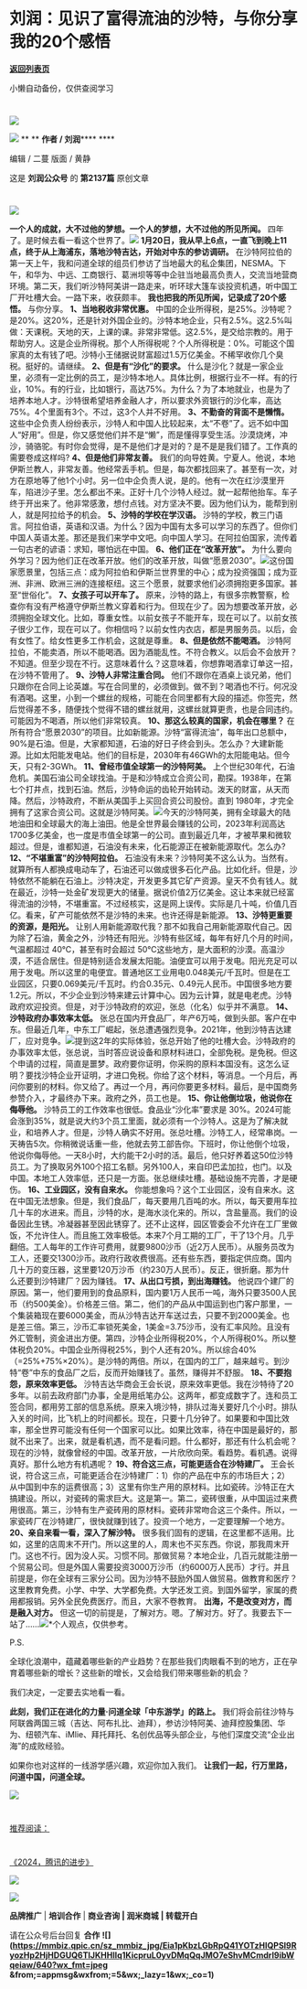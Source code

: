 # 刘润：见识了富得流油的沙特，与你分享我的20个感悟

[**返回列表页**](/gzh/刘润)

小懒自动备份，仅供查阅学习

#
![](https://mmbiz.qpic.cn/sz_mmbiz_jpg/Eia1pKbzLGbQ05rqf4tHyB6X44YvIRZf7ciayibtRy0rVSib8CQjW35A8ibcicFzDvdSceZ3wxRFa7icOhIMKPHicVnvEw/640?wx_fmt=jpeg&wxfrom;=5&wx;_lazy=1&wx;_co=1)

![](https://mmbiz.qpic.cn/sz_mmbiz_gif/Eia1pKbzLGbQLsohVAicDcBH19nMkuMsUXmK4CUqSGFPbKS9oicuH3J7PB6XnFyz7PkYknYYIicIiatfSQ5B1Rkse6w/640?wx_fmt=gif&from;=appmsg)
** ** **作者 / 刘润****** ****

编辑 / 二蔓 版面 / 黄静

这是 **刘润公众号** 的 **第2137篇** 原创文章

  

#
![](https://mmbiz.qpic.cn/sz_mmbiz_png/Eia1pKbzLGbSlapxBwT1CibMicYTsQ9pxX9m4nayWFqqPxGCiaoeNSOwoKkfpYBsj5eXaIjjVEEatjYgBd8b08PFXw/640?wx_fmt=png&from;=appmsg&wxfrom;=5&wx;_lazy=1&wx;_co=1)

 **一个人的成就，大不过他的梦想。一个人的梦想，大不过他的所见所闻。**
四年了。是时候去看一看这个世界了。![](https://mmbiz.qpic.cn/sz_mmbiz_jpg/Eia1pKbzLGbQBEkwO9hmkm93c7ZWAUdfECklMtEdC6syWzsmlsWibQruKGNCgHzAs7OaZ1AbXfiaMXhIvmR5kTJ8A/640?wx_fmt=jpeg&from;=appmsg)
**1月20日，我从早上6点，一直飞到晚上11点，终于从上海浦东，落地沙特吉达，开始对中东的参访调研。**
在沙特阿拉伯的第一天上午，我和问道全球的组员们参访了当地最大的私企集团，NESMA。下午，和华为、中远、工商银行、葛洲坝等等中企驻当地最高负责人，交流当地营商环境。第二天，我们听沙特阿美讲一路走来，听环球大篷车谈投资机遇，听中国工厂开吐槽大会。一路下来，收获颇丰。
**我也把我的所见所闻，记录成了20个感悟。** 与你分享。 **1、当地税收非常优惠。**
中国的企业所得税，是25%。沙特呢？是20%。这20%，还是针对外国企业的。沙特本地企业，只有2.5%。这2.5%叫做：天课税。天地的天，上课的课。非常非常低。这2.5%，是交给宗教的。用于帮助穷人。这是企业所得税。那个人所得税呢？个人所得税是：0%。可能这个国家真的太有钱了吧。沙特小王储据说财富超过1.5万亿美金。不稀罕收你几个臭税。挺好的。请继续。
**2、但是有“沙化”的要求。**
什么是沙化？就是一家企业里，必须有一定比例的员工，是沙特本地人。具体比例，根据行业不一样。有的行业，10%。有的行业，比如银行，高达75%。为什么？为了本地就业，也是为了培养本地人才。沙特很希望培养金融人才，所以要求外资银行的沙化率，高达75%。4个里面有3个。不过，这3个人并不好用。
**3、不勤奋的背面不是懒惰。**
这些中企负责人纷纷表示，沙特人和中国人比较起来，太“不卷”了。远不如中国人“好用”。但是，你又感觉他们并不是“懒”，而是懂得享受生活。沙漠烧烤，冲沙，骑骆驼。有时你会觉得，是不是他们才是对的？是不是是我们错了。工作真的需要卷成这样吗?
**4、但是他们非常友善。**
我们的向导姓黄。宁夏人。他说，本地伊斯兰教人，非常友善。他经常丢手机。但是，每次都找回来了。甚至有一次，对方在原地等了他1个小时。另一位中企负责人说，是的。他有一次在红沙漠里开车，陷进沙子里。怎么都出不来。正好十几个沙特人经过。就一起帮他抬车。车子终于开出来了。他非常感激，想付点钱。对方坚决不要。因为他们认为，能帮到别人，就是阿拉给予的机会。
**5、沙特的学校在学汉语。**
沙特的学校，教三门语言。阿拉伯语，英语和汉语。为什么？因为中国有太多可以学习的东西了。但你们中国人英语太差。那还是我们来学中文吧。向中国人学习。在阿拉伯国家，流传着一句古老的谚语：求知，哪怕远在中国。
**6、他们正在“改革开放”。**
为什么要向外学习？因为他们正在改革开放。他们的改革开放，叫做“愿景2030”。![](https://mmbiz.qpic.cn/sz_mmbiz_jpg/Eia1pKbzLGbQLsohVAicDcBH19nMkuMsUX9AVJiaVhqd0uJ9FmG5nxaoInfLLKiaTl6RInB8DxcS5KQeLKhG8ichMsQ/640?wx_fmt=jpeg&from;=appmsg)这份国家愿景里，包括三点：成为阿拉伯和伊斯兰世界里的中心；成为投资强国；成为亚洲、非洲、欧洲三洲的连接枢纽。这三个愿景，就要求他们必须拥抱更多国家。甚至“世俗化”。
**7、女孩子可以开车了。**
原来，沙特的路上，有很多宗教警察，检查你有没有严格遵守伊斯兰教义穿着和行为。但现在少了。因为想要改革开放，必须拥抱全球文化。比如，尊重女性。以前女孩子不能开车，现在可以了。以前女孩子很少工作，现在可以了。你相信吗？以前女性内衣店，都是男服务员。以后，会有女性了。给女性更多工作机会，这就是尊重。
**8、但是依然不能喝酒。**
沙特阿拉伯，不能卖酒，所以不能喝酒。因为酒能乱性。不符合教义。以后会不会放开？不知道。但至少现在不行。这意味着什么？这意味着，你想靠喝酒拿订单这一招，在沙特不管用了。
**9、沙特人非常注重合同。**
他们不跟你在酒桌上谈兄弟，他们只跟你在合同上论英雄。写在合同里的，必须做到。做不到？喝酒也不行。何况没有酒喝。这里，小到一个螺丝的规格，可能在合同里都有大段的描述。你签完，然后觉得差不多，随便找个觉得不错的螺丝就用，这螺丝就算更贵，也是合同违约。可能因为不喝酒，所以他们非常较真。
**10、那这么较真的国家，机会在哪里？**
在所有符合“愿景2030”的项目。比如新能源。沙特“富得流油”，每年出口总额中，90%是石油。但是，大家都知道，石油的好日子终会到头。怎么办？大建新能源。比如太阳能发电站。他们的目标是，2030年有46GWh的太阳能电站。但今天，只有2-3GWh。
**11、曾经市值全球第一的沙特阿美。**
上个世纪30年代，石油危机。美国石油公司全球找油。于是和沙特成立合资公司，勘探。1938年，在第七个打井点，找到石油。然后，沙特命运的齿轮开始转动。泼天的财富，从天而降。然后，沙特政府，不断从美国手上买回合资公司股份。直到
1980年，才完全拥有了这家合资公司。这就是沙特阿美。![](https://mmbiz.qpic.cn/sz_mmbiz_jpg/Eia1pKbzLGbQLsohVAicDcBH19nMkuMsUXagVA7DGwCgvxOrgGQh3qGX45wYic1sShT3uxODsLtx87K6mfbA0HAyQ/640?wx_fmt=jpeg&from;=appmsg)今天的沙特阿美，拥有全球最大的陆地油田和全球最大的海上油田。他是全世界最会赚钱的公司，2023年利润高达1700多亿美金，也一度是市值全球第一的公司。直到最近几年，才被苹果和微软超过。但是，谁都知道，石油没有未来，化石能源正在被新能源取代。怎么办?
**12、“不堪重富”的沙特阿拉伯。**
石油没有未来？沙特阿美不这么认为。当然有。就算所有人都换成电动车了，石油还可以做成很多石化产品。比如化纤。但是，沙特依然不能躺在石油上。沙特决定，开发更多其它矿产资源。皇天不负有钱人。就在最近，沙特一处金矿发现更大的储量。据说价值2万亿美金。这让本来就已经富得流油的沙特，不堪重富。不过经核实，这是网上误传。实际是几十吨，价值几百亿。看来，矿产可能依然不是沙特的未来。也许还得是新能源。
**13、沙特更重要的资源，是阳光。**
让别人用新能源取代我？那不如我自己用新能源取代自己。因为除了石油，黄金之外，沙特还有阳光。沙特有些区域，每年有好几个月的时间，气温都超过
40℃，甚至有时会超过
50℃这些地方，是大面积的沙漠。高温沙漠，不适合居住。但是特别适合发展太阳能。油便宜可以用于发电。阳光充足可以用于发电。所以这里的电便宜。普通地区工业用电0.048美元/千瓦时。但是在工业园区，只要0.069美元/千瓦时。约合0.35元、0.49元人民币。中国很多地方要1.2元。所以，不少企业到沙特来建云计算中心。因为云计算，就是电老虎。沙特政府欢迎投资。但是，对于沙特政府的欢迎，张总（化名）似乎并不满意。
**14、沙特政府办事效率太低。**
张总在国内开食品厂，年产6万吨，做到头部。客户在中东。但最近几年，中东工厂崛起，张总遭遇强烈竞争。2021年，他到沙特吉达建厂，应对竞争。![](https://mmbiz.qpic.cn/sz_mmbiz_jpg/Eia1pKbzLGbQLsohVAicDcBH19nMkuMsUXaRhwAiceH6ayXLAPAEzGQHOcBYQED0nARF4PpkFPldEm0Y0uvqicTygw/640?wx_fmt=jpeg&from;=appmsg)提到这2年的实际体验，张总开始了他的吐槽大会。沙特政府的办事效率太低，张总说，当时答应说设备和原材料进口，全部免税。是免税。但这个申请的过程，简直是噩梦。政府要你证明，你采购的原料本国没有。这怎么证明？要找沙特企业开证明，才进口免税。你给了这个材料，等消息。一个月后，再问你要别的材料。你又给了。再过一个月，再问你要更多材料。最后，是中国商务参赞介入，才最终办下来。政府之外，员工也是。
**15、你让他倒垃圾，他说你在侮辱他。** 沙特员工的工作效率也很低。食品业“沙化率”要求是
30%。2024可能会涨到35%，就是说大约3个员工里面，就必须有一个沙特人。这是为了解决就业，和培养人才。但是，沙特人确实不好用。张总吐槽。沙特工人，经常串岗。一天祷告5次。你稍微说话重一些，他就去劳工部告你。下班时，你让他倒个垃圾，他说你侮辱他。一天8小时，大约能干2小时的活。最后，他只好养着这50位沙特员工。为了换取另外100个招工名额。另外100人，来自印巴孟加拉，也门。以及中国。本地工人效率低，还只是一方面。张总继续吐槽。基础设施不完善，才是硬伤。
**16、工业园区，没有自来水。**
你能想象吗？这个工业园区，没有自来水。这在中国无法想象。但是，我们食品厂，每天要用几百吨的水。所以，每天要用车拉几十车的水进来。而且，沙特的水，是海水淡化来的。所以，含盐量高。我们的设备因此生锈。冷凝器甚至因此锈穿了。还不止这样，园区管委会不允许在工厂里做饭，不允许住人。而且施工效率极低。本来7个月工期的工厂，干了13个月。几乎翻倍。工人每年的工作许可费用，就要9800沙币（近2万人民币）。从服务员改为工人，还要交1300沙币。政府行政收费很高。还有些东西，要指定供应商。国内几十万的变压器，这里要120万沙币（约230万人民币）。反正，很折磨。那为什么还要到沙特建厂？因为赚钱。
**17、从出口亏损，到出海赚钱。**
他说四个建厂的原因。第一，他们要用到的食品原料，国内要1万人民币一吨，海外只要3500人民币（约500美金）。价格差三倍。第二，他们的产品从中国运到也门客户那里，一个集装箱现在要6000美金，而从沙特吉达开车送过去，只要不到2000美金。也是差三倍。第三，沙币汇率锁死美金，1美金=3.75沙币，没有汇率风险。且没有外汇管制，资金进出方便。第四，沙特企业所得税20%，个人所得税0%。所以整体税负20%。中国企业所得税25%，到个人还有20%。所以综合40%（=25%+75%×20%）。是沙特的两倍。所以，在国内的工厂，越来越亏。到沙特“卷”中东的食品厂之后，反而开始赚钱了。虽然，赚得并不舒服。
**18、不要抱怨，原来效率更低。**
沙特吉达华商会王会长说，原来效率更低。我在沙特待了20多年。以前去政府部门办事，全是用纸笔办公。这两年，都变成数字了。连和员工签合同，都用劳工部的信息系统。原来入境沙特，排队过海关要好几个小时。排队入关的时间，比飞机上的时间都长。现在，只要十几分钟了。如果要和中国比效率，那全世界可能没有任何一个国家可以比。如果比效率，待在中国是最好的，那就不出来了。出来，就是看机遇，而不是看问题。什么都好，那还有什么机会呢？现在的沙特，就像曾经的中国。改革开放，一片欣欣向荣。看趋势。看机遇。说得真好。那什么地方有机遇呢？
**19、符合这三点，可能更适合在沙特建厂。**
王会长说，符合这三点，可能更适合在沙特建厂：1）你的产品在中东的市场巨大；2）从中国到中东的运费很高；3）这里有你生产用的原材料。比如瓷砖。沙特正在大搞建设。所以，对瓷砖的需求巨大。这是第一。第二，瓷砖很重，从中国运过来费用很高。第三，沙特有生产瓷砖用的原材料。瓷砖非常吻合这三个条件。所以，一家瓷砖厂在沙特建厂，很快就赚到钱了。投资一个地方，一定要理解一个地方。
**20、亲自来看一看，深入了解沙特。**
很多我们固有的逻辑，在这里都不适用。比如，这里的店周末不开门。所以这里的人，周末也不买东西。你说，那我周末开门。这也不行。因为没人买。习惯不同。那做贸易？本地企业，几百元就能注册一个贸易公司。但是外国人需要投资3000万沙币（约6000万人民币）才行。并且前提是，你在全球有三家分公司。因为沙特不鼓励外国人做贸易。做教育和医疗？这里教育免费。小学、中学、大学都免费。大学还发工资。到国外留学，家属的费用都报销。另外全民免费医疗。而且，大家不卷教育。
**出海，不是改变对方，而是融入对方。**
但这一切的前提是，了解对方。嗯。了解对方。好了。我要去下一站了……![](https://mmbiz.qpic.cn/sz_mmbiz_jpg/Eia1pKbzLGbQLsohVAicDcBH19nMkuMsUXMQBciaS3HGbsWLk2ddw1w2CzF89SzWcJpFGNOazA60kYl402wnc8tNQ/640?wx_fmt=jpeg&from;=appmsg)*个人观点，仅供参考。

P.S.

全球化浪潮中，蕴藏着哪些新的产业趋势？在那些我们肉眼看不到的地方，正在孕育着哪些新的增长？这些新的增长，又会给我们带来哪些新的机会？

我们决定，一定要去实地看一看。

 **此刻，我们正在进化的力量·问道全球「中东游学」的路上。**
我们将会前往沙特与阿联酋两国三城（吉达、阿布扎比、迪拜），参访沙特阿美、迪拜控股集团、华为、纽顿汽车、iMlie、拜托拜托、名创优品等头部企业，与他们深度交流“企业出海”的成败经验。

如果你也对这样的一线游学感兴趣，欢迎你加入我们。 **让我们一起，行万里路，问道中国，问道全球。**

![](https://mmbiz.qpic.cn/sz_mmbiz_jpg/Eia1pKbzLGbQBEkwO9hmkm93c7ZWAUdfENkpCXFMoK6dyt13qjkJPV2bUsJicWBsruMXMfDkQx6libYuGoNrL2xlg/640?wx_fmt=jpeg&from;=appmsg)

  

#

#
[](https://mp.weixin.qq.com/s?__biz=MjM5NjM5MjQ4MQ==&mid=2651727741&idx=2&sn=9c96e0156a228a4ffba76d669219e6e4&chksm=bd137c338a64f525b4171a124b88a6642647f9122d48723ca5a319accc29704fcfa7c1e8a588&token=1520177861&lang=zh_CN&scene=21#wechat_redirect)

#
[](https://mp.weixin.qq.com/s?__biz=MjM5NjM5MjQ4MQ==&mid=2651727947&idx=1&sn=137d83ecf7ed54cff7fb6ab5d345c8bb&chksm=bd1373058a64fa132789cec66cb73fdd94e7d906fb8ef698230b994fe849e9b284ce30af1ce4&token=1505786810&lang=zh_CN&scene=21#wechat_redirect)

#
[](https://mp.weixin.qq.com/s?__biz=MjM5NjM5MjQ4MQ==&mid=2651728013&idx=2&sn=8dd360a1c50225b6406989eb4ce7a328&chksm=bd1373c38a64fad5c076ff91f618be2950337b5450bf945f952e06cc095cf14547275a1efa87&token=538624121&lang=zh_CN&scene=21#wechat_redirect)

#
[](https://mp.weixin.qq.com/s?__biz=MjM5NjM5MjQ4MQ==&mid=2651728013&idx=2&sn=8dd360a1c50225b6406989eb4ce7a328&chksm=bd1373c38a64fad5c076ff91f618be2950337b5450bf945f952e06cc095cf14547275a1efa87&token=538624121&lang=zh_CN&scene=21#wechat_redirect)

#
[](https://mp.weixin.qq.com/s?__biz=MjM5NjM5MjQ4MQ==&mid=2651728013&idx=2&sn=8dd360a1c50225b6406989eb4ce7a328&chksm=bd1373c38a64fad5c076ff91f618be2950337b5450bf945f952e06cc095cf14547275a1efa87&token=538624121&lang=zh_CN&scene=21#wechat_redirect)

#
[](https://mp.weixin.qq.com/s?__biz=MjM5NjM5MjQ4MQ==&mid=2651728013&idx=2&sn=8dd360a1c50225b6406989eb4ce7a328&chksm=bd1373c38a64fad5c076ff91f618be2950337b5450bf945f952e06cc095cf14547275a1efa87&token=538624121&lang=zh_CN&scene=21#wechat_redirect)

#
[](https://mp.weixin.qq.com/s?__biz=MjM5NjM5MjQ4MQ==&mid=2651728558&idx=2&sn=42b4bc6790a81ff001b1a8deb4897a98&chksm=bd1371e08a64f8f6f1f8d88c56d03540b34305682a2eeab62038d354fc07ab532f60e4e3ec1c&token=1096506508&lang=zh_CN&scene=21#wechat_redirect)

#
[推荐阅读：](https://mp.weixin.qq.com/s?__biz=MjM5NjM5MjQ4MQ==&mid=2651728831&idx=1&sn=dd3fb838912b77c1d9d447d703c11390&chksm=bd1370f18a64f9e7ca12b45bc72b8350e2f9877ec4910be0b2b6ca76d09ddbd984b6bfc53ca5&token=1350816033&lang=zh_CN&scene=21#wechat_redirect)

#
[《2024，腾讯的进步》](https://mp.weixin.qq.com/s?__biz=MjM5NjM5MjQ4MQ==&mid=2651728831&idx=1&sn=dd3fb838912b77c1d9d447d703c11390&chksm=bd1370f18a64f9e7ca12b45bc72b8350e2f9877ec4910be0b2b6ca76d09ddbd984b6bfc53ca5&token=1350816033&lang=zh_CN&scene=21#wechat_redirect)

[![](https://mmbiz.qpic.cn/sz_mmbiz_gif/Eia1pKbzLGbTn1dwtkEGh09Pv0jdViaXlLY09Libl7h459w2wTEFp92d2Twcn7xEucJJicaCKcjhVIy4LKM6JxmFSQ/640?wx_fmt=gif&wxfrom;=5&wx;_lazy=1&wx;_co=1)]()

![](https://mmbiz.qpic.cn/sz_mmbiz_gif/Eia1pKbzLGbSMbUdfbeknNJkYLRrp4MsQUMmEhmLjib8apLa4xPiatys7HWgnARicZPw7TSr3ozCZS6DaqiaeDicICJg/640?wx_fmt=gif&from;=appmsg)

 **品牌推广** | **培训合作** | **商业咨询 | 润米商城** **| 转载开白**

请在公众号后台回复 **合作**
**![](https://mmbiz.qpic.cn/sz_mmbiz_jpg/Eia1pKbzLGbRpQ41YOTzHIQPSl9RyozHp2HjHDGUQ6TlJKHHlIq1KicpruL0yvDMqQqJMO7eShvMCmdrI9ibWqeiaw/640?wx_fmt=jpeg
&from;=appmsg&wxfrom;=5&wx;_lazy=1&wx;_co=1)**


